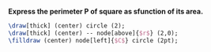 **Express the perimeter P of square as sfunction of its area.**

```tikz
\draw[thick] (center) circle (2);
\draw[thick] (center) -- node[above]{$r$} (2,0);
\filldraw (center) node[left]{$C$} circle (2pt);
```
